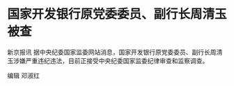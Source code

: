 # 国家开发银行原党委委员、副行长周清玉被查

新京报讯 据中央纪委国家监委网站消息，国家开发银行原党委委员、副行长周清玉涉嫌严重违纪违法，目前正接受中央纪委国家监委纪律审查和监察调查。

编辑 邓淑红

